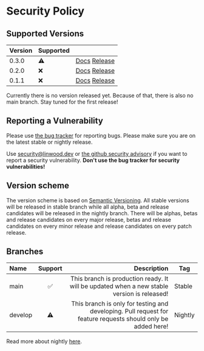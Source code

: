 # Security Policy

## Supported Versions

| Version | Supported |                                                                                                                  |
| ------- | --------- | ---------------------------------------------------------------------------------------------------------------- |
| 0.3.0   | :warning: | [Docs](https://setonix.world/docs/v1/intro) [Release](https://github.com/LinwoodDev/Setonix/releases/tag/v0.3.0) |
| 0.2.0   | :x:       | [Docs](https://setonix.world/docs/v1/intro) [Release](https://github.com/LinwoodDev/Setonix/releases/tag/v0.2.0) |
| 0.1.1   | :x:       | [Docs](https://setonix.world/docs/v1/intro) [Release](https://github.com/LinwoodDev/Setonix/releases/tag/v0.1.1) |

Currently there is no version released yet.
Because of that, there is also no main branch.
Stay tuned for the first release!

## Reporting a Vulnerability

Please use [the bug tracker](https://github.com/LinwoodDev/Setonix/issues) for reporting bugs. Please make sure you are on the latest stable or nightly release.

Use [security@linwood.dev](mailto:security@linwood.dev) or [the github security advisory](https://github.com/LinwoodDev/Setonix/security/advisories) if you want to report a security vulnerability.
**Don't use the bug tracker for security vulnerabilities!**

## Version scheme

The version scheme is based on [Semantic Versioning](https://semver.org/spec/v2.0.0.html). All stable versions will be released in stable branch while all alpha, beta and release candidates will be released in the nightly branch.
There will be alphas, betas and release candidates on every major release, betas and release candidates on every minor release and release candidates on every patch release.

## Branches

| Name    | Support |                                                                                                  Description | Tag     |
| :------ | :-----: | -----------------------------------------------------------------------------------------------------------: | ------- |
| main    |    ✅    |                   This branch is production ready. It will be updated when a new stable version is released! | Stable  |
| develop |    ⚠️    | This branch is only for testing and developing. Pull request for feature requests should only be added here! | Nightly |

Read more about nightly [here](https://setonix.world/community/nightly).
